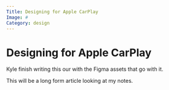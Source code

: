 ```yaml
---
Title: Designing for Apple CarPlay
Image: #
Category: design
---
```


# Designing for Apple CarPlay
Kyle finish writing this our with the Figma assets that go with it. 

This will be a long form article looking at my notes. 